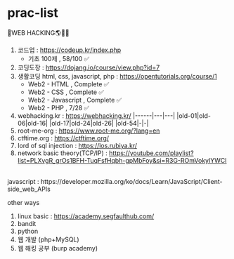 # prac-list

🔰WEB HACKING🌎🏴‍☠️
1. 코드업 : https://codeup.kr/index.php
   - 기초 100제 , 58/100 ✅
3. 코딩도장 : https://dojang.io/course/view.php?id=7
4. 생활코딩 html, css, javascript, php : https://opentutorials.org/course/1
   - Web2 - HTML , Complete ✅
   - Web2 - CSS , Complete ✅
   - Web2 - Javascript , Complete ✅
   - Web2 - PHP , 7/28 ✅
6. webhacking.kr : https://webhacking.kr/
|------|---|---|
|old-01|old-06|old-16|
|old-17|old-24|old-26|
|old-54|-|-|
8. root-me-org : https://www.root-me.org/?lang=en
9. ctftime.org : https://ctftime.org/
10. lord of sql injection : https://los.rubiya.kr/
11. network basic theory(TCP/IP) : https://youtube.com/playlist?list=PLXvgR_grOs1BFH-TuqFsfHqbh-gpMbFoy&si=R3G-ROmVokylYWCI
<br>
javascript : https://developer.mozilla.org/ko/docs/Learn/JavaScript/Client-side_web_APIs

other ways
1. linux basic : https://academy.segfaulthub.com/
2. bandit
3. python
4. 웹 개발 (php+MySQL)
5. 웹 해킹 공부 (burp academy)

